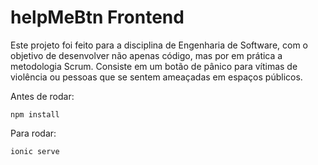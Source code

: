 # helpMeBtn Frontend

Este projeto foi feito para a disciplina de Engenharia de Software, com o objetivo de desenvolver não apenas código, mas por em prática a metodologia Scrum.
Consiste em um botão de pânico para vítimas de violência ou pessoas que se sentem ameaçadas em espaços públicos.

Antes de rodar:
```
npm install
```

Para rodar:
```
ionic serve
```
